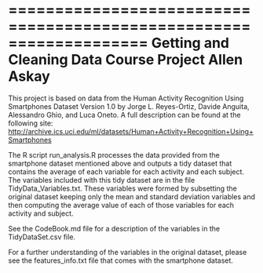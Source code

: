 ===================================================================
			Getting and Cleaning Data Course Project
			Allen Askay
====================================================================
This project is based on data from the Human Activity Recognition 
Using Smartphones Dataset Version 1.0 by Jorge L. Reyes-Ortiz,
Davide Anguita, Alessandro Ghio, and Luca Oneto. A full description
can be found at the following site: 
http://archive.ics.uci.edu/ml/datasets/Human+Activity+Recognition+Using+Smartphones

The R script run_analysis.R processes the data provided from the smartphone dataset
mentioned above and outputs a tidy dataset that contains the average of
each variable for each activity and each subject. The variables included
with this tidy dataset are in the file TidyData_Variables.txt. These variables
were formed by subsetting the original dataset keeping only the mean and standard 
deviation variables and then computing the average value of each of those variables
for each activity and subject.

See the CodeBook.md file for a description of the variables in the TidyDataSet.csv file.

For a further understanding of the variables in the original dataset, please see
the features_info.txt file that comes with the smartphone dataset. 